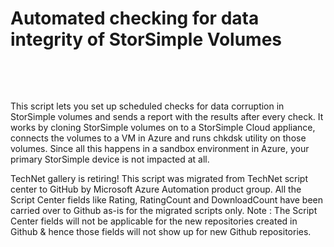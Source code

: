 ﻿Automated checking for data integrity of StorSimple Volumes
===========================================================

            

 

 

This script lets you set up scheduled checks for data corruption in StorSimple volumes and sends a report with the results after every check. It works by cloning StorSimple volumes on to a StorSimple Cloud appliance, connects the volumes to a VM in Azure
 and runs chkdsk utility on those volumes. Since all this happens in a sandbox environment in Azure, your primary StorSimple device is not impacted at all.


        
    
TechNet gallery is retiring! This script was migrated from TechNet script center to GitHub by Microsoft Azure Automation product group. All the Script Center fields like Rating, RatingCount and DownloadCount have been carried over to Github as-is for the migrated scripts only. Note : The Script Center fields will not be applicable for the new repositories created in Github & hence those fields will not show up for new Github repositories.
